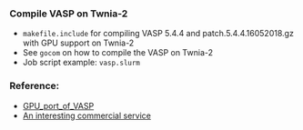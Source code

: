 ### Compile VASP on Twnia-2

* ```makefile.include``` for compiling VASP 5.4.4 and patch.5.4.4.16052018.gz with GPU support on Twnia-2
* See ```gocom``` on how to compile the VASP on Twnia-2
* Job script example: ```vasp.slurm```

### Reference:
* [GPU_port_of_VASP](https://www.vasp.at/wiki/index.php/GPU_port_of_VASP)
* [An interesting commercial service](https://docs.exabyte.io/tutorials/dft/electronic/overview/)




